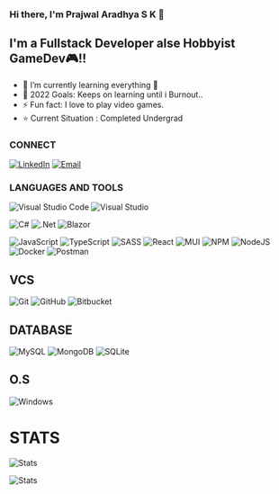 ### Hi there, I'm Prajwal Aradhya S K 👋 

## I'm a Fullstack Developer alse Hobbyist GameDev🎮!!

- 🌱 I’m currently learning everything 🤣
- 🥅 2022 Goals: Keeps on learning until i Burnout..
- ⚡ Fun fact: I love to play video games.
- ⭐ Current Situation : Completed Undergrad 

### CONNECT
<a href="https://www.linkedin.com/in/prajwal-aradhya/">![LinkedIn](https://img.shields.io/badge/linkedin-%230077B5.svg?style=for-the-badge&logo=linkedin&logoColor=white)</a>
<a href="mailto:manuaradhya07@gmail.com">![Email](https://img.shields.io/badge/Gmail-D14836?style=for-the-badge&logo=gmail&logoColor=white)</a>


### LANGUAGES AND TOOLS
![Visual Studio Code](https://img.shields.io/badge/Visual%20Studio%20Code-0078d7.svg?style=for-the-badge&logo=visual-studio-code&logoColor=white)
![Visual Studio](https://img.shields.io/badge/Visual%20Studio-5C2D91.svg?style=for-the-badge&logo=visual-studio&logoColor=white)

![C#](https://img.shields.io/badge/c%23-%23239120.svg?style=for-the-badge&logo=c-sharp&logoColor=white)
![.Net](https://img.shields.io/badge/.NET-5C2D91?style=for-the-badge&logo=.net&logoColor=white)
![Blazor](https://img.shields.io/badge/blazor-%235C2D91.svg?style=for-the-badge&logo=blazor&logoColor=white)

![JavaScript](https://img.shields.io/badge/javascript-%23323330.svg?style=for-the-badge&logo=javascript&logoColor=%23F7DF1E)
![TypeScript](https://img.shields.io/badge/typescript-%23007ACC.svg?style=for-the-badge&logo=typescript&logoColor=white)
![SASS](https://img.shields.io/badge/SASS-hotpink.svg?style=for-the-badge&logo=SASS&logoColor=white)
![React](https://img.shields.io/badge/react-%2320232a.svg?style=for-the-badge&logo=react&logoColor=%2361DAFB)
![MUI](https://img.shields.io/badge/MUI-%230081CB.svg?style=for-the-badge&logo=mui&logoColor=white)
![NPM](https://img.shields.io/badge/NPM-%23000000.svg?style=for-the-badge&logo=npm&logoColor=white)
![NodeJS](https://img.shields.io/badge/node.js-6DA55F?style=for-the-badge&logo=node.js&logoColor=white)
![Docker](https://img.shields.io/badge/docker-%230db7ed.svg?style=for-the-badge&logo=docker&logoColor=white)
![Postman](https://img.shields.io/badge/Postman-FF6C37?style=for-the-badge&logo=postman&logoColor=white)

## VCS
![Git](https://img.shields.io/badge/git-%23F05033.svg?style=for-the-badge&logo=git&logoColor=white)
![GitHub](https://img.shields.io/badge/github-%23121011.svg?style=for-the-badge&logo=github&logoColor=white)
![Bitbucket](https://img.shields.io/badge/bitbucket-%230047B3.svg?style=for-the-badge&logo=bitbucket&logoColor=white)

## DATABASE
![MySQL](https://img.shields.io/badge/mysql-%2300f.svg?style=for-the-badge&logo=mysql&logoColor=white)
![MongoDB](https://img.shields.io/badge/MongoDB-%234ea94b.svg?style=for-the-badge&logo=mongodb&logoColor=white)
![SQLite](https://img.shields.io/badge/sqlite-%2307405e.svg?style=for-the-badge&logo=sqlite&logoColor=white)

## O.S
![Windows](https://img.shields.io/badge/Windows-0078D6?style=for-the-badge&logo=windows&logoColor=white)

# STATS
![Stats](https://github-readme-stats.vercel.app/api?username=07prajwal2000&show_icons=true&theme=radical)

![Stats](https://github-readme-stats.vercel.app/api/top-langs/?username=07prajwal2000&theme=radical&layout=compact)
